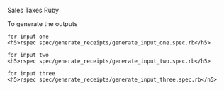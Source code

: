 Sales Taxes Ruby

To generate the outputs

    for input one
    <h5>rspec spec/generate_receipts/generate_input_one.spec.rb</h5>
        
    for input two
    <h5>rspec spec/generate_receipts/generate_input_two.spec.rb</h5>
        
    for input three
    <h5>rspec spec/generate_receipts/generate_input_three.spec.rb</h5>